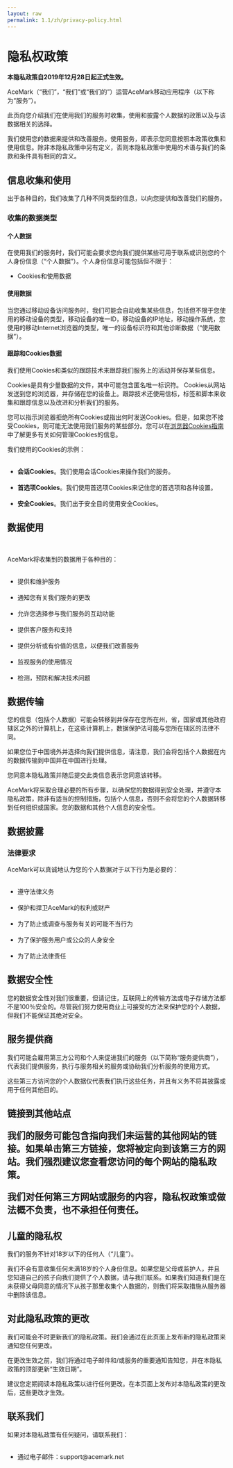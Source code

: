 ```yaml
---
layout: raw
permalink: 1.1/zh/privacy-policy.html
---
```


<h1>隐私权政策</h1>

<p><b>本隐私政策自2019年12月28日起正式生效。</b></p>

<p> AceMark（“我们”，“我们”或“我们的”）运营AceMark移动应用程序（以下称为“服务”）。</p>

<p>此页向您介绍我们在使用我们的服务时收集，使用和披露个人数据的政策以及与该数据相关的选择。</p>

<p>我们使用您的数据来提供和改善服务。使用服务，即表示您同意按照本政策收集和使用信息。除非本隐私政策中另有定义，否则本隐私政策中使用的术语与我们的条款和条件具有相同的含义。</ p>


<h2>信息收集和使用</h2>

<p>出于各种目的，我们收集了几种不同类型的信息，以向您提供和改善我们的服务。</p>

<h3>收集的数据类型</h3>

<h4>个人数据</h4>

<p>在使用我们的服务时，我们可能会要求您向我们提供某些可用于联系或识别您的个人身份信息（“个人数据”）。个人身份信息可能包括但不限于：</p>

<ul>
<li>Cookies和使用数据</li>
</ul>

<h4>使用数据</h4>

<p>当您通过移动设备访问服务时，我们可能会自动收集某些信息，包括但不限于您使用的移动设备的类型，移动设备的唯一ID，移动设备的IP地址，移动操作系统，您使用的移动Internet浏览器的类型，唯一的设备标识符和其他诊断数据（“使用数据”）。</p>

<h4>跟踪和Cookies数据</h4>
<p>我们使用Cookies和类似的跟踪技术来跟踪我们服务上的活动并保存某些信息。</ p>
<p>Cookies是具有少量数据的文件，其中可能包含匿名唯一标识符。 Cookies从网站发送到您的浏览器，并存储在您的设备上。跟踪技术还使用信标，标签和脚本来收集和跟踪信息以及改进和分析我们的服务。</p>
<p>您可以指示浏览器拒绝所有Cookies或指出何时发送Cookies。但是，如果您不接受Cookies，则可能无法使用我们服务的某些部分。您可以在<a href="https://privacypolicies.com/blog/how-to-delete-cookies/">浏览器Cookies指南</a>中了解更多有关如何管理Cookies的信息。</p>
<p>我们使用的Cookies的示例：</p>
<ul>
    <li><strong>会话Cookies</strong>。我们使用会话Cookies来操作我们的服务。</li>
    <li><strong>首选项Cookies</strong>。我们使用首选项Cookies来记住您的首选项和各种设置。</li>
    <li><strong>安全Cookies</strong>。我们出于安全目的使用安全Cookies。</li>
</ul>

<h2>数据使用</h2>
    
<p>AceMark将收集到的数据用于各种目的：</p>
<ul>
    <li>提供和维护服务</li>
    <li>通知您有关我们服务的更改</li>
    <li>允许您选择参与我们服务的互动功能</li>
    <li>提供客户服务和支持</li>
    <li>提供分析或有价值的信息，以便我们改善服务</li>
    <li>监视服务的使用情况</li>
    <li>检测，预防和解决技术问题</li>
</ul>

<h2>数据传输</h2>
<p>您的信息（包括个人数据）可能会转移到并保存在您所在州，省，国家或其他政府辖区之外的计算机上，在这些计算机上，数据保护法可能与您所在辖区的法律不同。</p>
<p>如果您位于中国境外并选择向我们提供信息，请注意，我们会将包括个人数据在内的数据传输到中国并在中国进行处理。</p>
<p>您同意本隐私政策并随后提交此类信息表示您同意该转移。</p>
<p>AceMark将采取合理必要的所有步骤，以确保您的数据得到安全处理，并遵守本隐私政策，除非有适当的控制措施，包括个人信息，否则不会将您的个人数据转移到任何组织或国家。您的数据和其他个人信息的安全性。</p>

<h2>数据披露</h2>

<h3>法律要求</h3>
<p>AceMark可以真诚地认为您的个人数据对于以下行为是必要的：</p>
<ul>
    <li>遵守法律义务</li>
    <li>保护和捍卫AceMark的权利或财产</li>
    <li>为了防止或调查与服务有关的可能不当行为</li>
    <li>为了保护服务用户或公众的人身安全</li>
    <li>为了防止法律责任</li>
</ul>

<h2>数据安全性</h2>
<p>您的数据安全性对我们很重要，但请记住，互联网上的传输方法或电子存储方法都不是100％安全的。尽管我们努力使用商业上可接受的方法来保护您的个人数据，但我们不能保证其绝对安全。</p>

<h2>服务提供商</h2>
<p>我们可能会雇用第三方公司和个人来促进我们的服务（以下简称“服务提供商”），代表我们提供服务，执行与服务相关的服务或协助我们分析服务的使用方式。</p>
<p>这些第三方访问您的个人数据仅代表我们执行这些任务，并且有义务不将其披露或用于任何其他目的。</p>



<h2>链接到其他站点</ h2>
<p>我们的服务可能包含指向我们未运营的其他网站的链接。如果单击第三方链接，您将被定向到该第三方的网站。我们强烈建议您查看您访问的每个网站的隐私政策。</p>
<p>我们对任何第三方网站或服务的内容，隐私权政策或做法概不负责，也不承担任何责任。</p>


<h2>儿童的隐私权</h2>
<p>我们的服务不针对18岁以下的任何人（“儿童”）。</p>
<p>我们不会有意收集任何未满18岁的个人身份信息。如果您是父母或监护人，并且您知道自己的孩子向我们提供了个人数据，请与我们联系。如果我们知道我们是在未获得父母同意的情况下从孩子那里收集个人数据的，则我们将采取措施从服务器中删除该信息。</p>


<h2>对此隐私政策的更改</h2>
<p>我们可能会不时更新我们的隐私政策。我们会通过在此页面上发布新的隐私政策来通知您任何更改。</p>
<p>在更改生效之前，我们将通过电子邮件和/或服务的重要通知告知您，并在本隐私政策的顶部更新“生效日期”。</p>
<p>建议您定期阅读本隐私政策以进行任何更改。在本页面上发布对本隐私政策的更改后，这些更改才生效。</p>


<h2>联系我们</h2>
<p>如果对本隐私政策有任何疑问，请联系我们：</p>
<ul>
 <li>通过电子邮件：support@acemark.net</li>
</ul>
